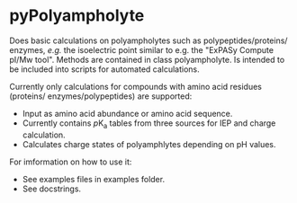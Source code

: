 # pyPolyampholyte
Does basic calculations on polyampholytes such as polypeptides/proteins/
enzymes, *e.g.* the isoelectric point similar to e.g. the "ExPASy Compute pI/Mw
tool". Methods are contained in class polyampholyte. Is intended to be included
into scripts for automated calculations.

Currently only calculations for compounds with amino acid residues (proteins/
enzymes/polypeptides) are supported: 
* Input as amino acid abundance or amino acid sequence.
* Currently contains *p*K<sub>a</sub> tables from three sources for IEP and
charge calculation.
* Calculates charge states of polyamphlytes depending on pH values.

For imformation on how to use it:
* See examples files in examples folder. 
* See docstrings.
